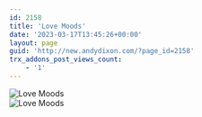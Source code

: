 ```yaml
---
id: 2158
title: 'Love Moods'
date: '2023-03-17T13:45:26+00:00'
layout: page
guid: 'http://new.andydixon.com/?page_id=2158'
trx_addons_post_views_count:
    - '1'
---
```


![Love Moods](https://i0.wp.com/assets.g8x2.ldn.idrivee2-23.com/posters/Love%20Moods%2001.jpg?w=1200&ssl=1 "Love Moods")  
![Love Moods](https://i0.wp.com/assets.g8x2.ldn.idrivee2-23.com/posters/Love%20Moods%2002.jpg?w=1200&ssl=1 "Love Moods")